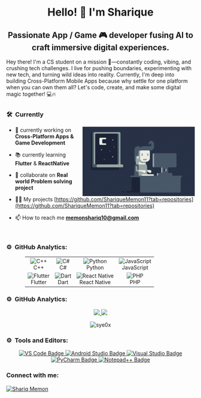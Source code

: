 <h1 align="center">Hello! 👋 I'm Sharique </h1> <h3 align="center"> <h2 align="center">Passionate App / Game 🎮 developer fusing AI to craft immersive digital experiences.</h2> Hey there! I'm a CS student on a mission 🚀—constantly coding, vibing, and crushing tech challenges. I live for pushing boundaries, experimenting with new tech, and turning wild ideas into reality. Currently, I'm deep into building Cross-Platform Mobile Apps because why settle for one platform when you can own them all? Let's code, create, and make some digital magic together! 💻🔥 </h3>

##

### 🛠 &nbsp;Currently

<img border-radius="15px"  alt="Night Coding" src="https://raw.githubusercontent.com/AVS1508/AVS1508/master/assets/Night-Coding.gif" align="right"/>

- 🔭 currently working on **Cross-Platform Apps & Game Development**

- 📚 currently learning **Flutter** & **ReactNative** 

- 🌟 collaborate on **Real world Problem solving project**

- 👨‍💻 My projects [https://github.com/ShariqueMemon11?tab=repositories](https://github.com/ShariqueMemon11?tab=repositories)

- 📫 How to reach me **memonshariq10@gmail.com**
  
<p><br></p>

### ⚙️ &nbsp;GitHub Analytics:
<table align="center" style="width: 80%; border-collapse: collapse; border: none; margin: auto;">
  <tr>
    <td align="center" style="border: none;">
      <img src="https://cdn.jsdelivr.net/gh/devicons/devicon/icons/cplusplus/cplusplus-line.svg" width="40px" alt="C++" />
      <br />C++
    </td>
    <td align="center" style="border: none;">
      <img src="https://cdn.jsdelivr.net/gh/devicons/devicon/icons/csharp/csharp-original.svg" width="40px" alt="C#" />
      <br />C#
    </td>
    <td align="center" style="border: none;">
      <img src="https://cdn.jsdelivr.net/gh/devicons/devicon/icons/python/python-plain.svg" width="40px" alt="Python" />
      <br />Python
    </td>
    <td align="center" style="border: none;">
      <img src="https://cdn.jsdelivr.net/gh/devicons/devicon/icons/javascript/javascript-plain.svg" width="40px" alt="JavaScript" />
      <br />JavaScript
    </td>
  </tr>
  <tr>
    <td align="center" style="border: none;">
      <img src="https://cdn.jsdelivr.net/gh/devicons/devicon/icons/flutter/flutter-original.svg" width="40px" alt="Flutter" />
      <br />Flutter
    </td>
    <td align="center" style="border: none;">
      <img src="https://cdn.jsdelivr.net/gh/devicons/devicon/icons/dart/dart-original.svg" width="40px" alt="Dart" />
      <br />Dart
    </td>
    <td align="center" style="border: none;">
      <img src="https://cdn.jsdelivr.net/gh/devicons/devicon/icons/react/react-original.svg" width="40px" alt="React Native" />
      <br />React Native
    </td>
    <td align="center" style="border: none;">
      <img src="https://cdn.jsdelivr.net/gh/devicons/devicon/icons/php/php-original.svg" width="40px" alt="PHP" />
      <br />PHP
    </td>
  </tr>
</table>
</h2>

### ⚙️ &nbsp;GitHub Analytics:

<p align="center">
<a href="https://github.com/AVS1508">
  <img height="180em" src="https://github-readme-stats-eight-theta.vercel.app/api?username=ShariqueMemon11&show_icons=true&theme=algolia&include_all_commits=true&count_private=true"/>
  <img height="180em" src="https://github-readme-stats-eight-theta.vercel.app/api/top-langs/?username=ShariqueMemon11&layout=compact&langs_count=8&theme=algolia"/>
</a>
  
<div align="center" style="display: flex; justify-content: center; gap: 20px; flex-wrap: wrap;">
  <img src="https://github-readme-streak-stats.herokuapp.com/?user=ShariqueMemon11&theme=transparent" alt="sye0x" />
</div>

</p>

### ⚙️ &nbsp;Tools and Editors:

<p align="center">
  <a href="https://code.visualstudio.com/">
    <img src="https://img.shields.io/badge/Visual_Studio_Code-0078D4?style=for-the-badge&logo=visual%20studio%20code&logoColor=white" alt="VS Code Badge"/>
  </a>
  <a href="https://developer.android.com/studio">
    <img src="https://img.shields.io/badge/Android_Studio-3DDC84?style=for-the-badge&logo=android-studio&logoColor=white" alt="Android Studio Badge"/>
  </a>
  <a href="https://visualstudio.microsoft.com/">
    <img src="https://img.shields.io/badge/Visual_Studio-5C2D91?style=for-the-badge&logo=visual%20studio&logoColor=white" alt="Visual Studio Badge"/>
  </a>
  <a href="https://www.jetbrains.com/pycharm/">
    <img src="https://img.shields.io/badge/PyCharm-000000?style=for-the-badge&logo=pycharm&logoColor=white" alt="PyCharm Badge"/>
  </a>
  <a href="https://notepad-plus-plus.org/">
    <img src="https://img.shields.io/badge/Notepad++-90E59A.svg?style=for-the-badge&logo=notepad%2B%2B&logoColor=black" alt="Notepad++ Badge"/>
  </a>
</p>

<h3 align="left">Connect with me:</h3>
<p align="left">
<a href="https://pk.linkedin.com/in/shariq-memon-91438b24b" target="blank"><img align="center" src="https://raw.githubusercontent.com/rahuldkjain/github-profile-readme-generator/master/src/images/icons/Social/linked-in-alt.svg" alt="Shariq Memon" height="30" width="40" /></a>
</p>
